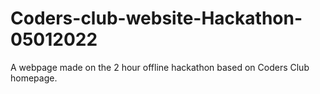 <h1>Coders-club-website-Hackathon-05012022</h1>

A webpage made on the 2 hour offline hackathon based on Coders Club homepage.

